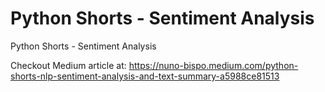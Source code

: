 # Python Shorts - Sentiment Analysis
Python Shorts - Sentiment Analysis

Checkout Medium article at: https://nuno-bispo.medium.com/python-shorts-nlp-sentiment-analysis-and-text-summary-a5988ce81513
